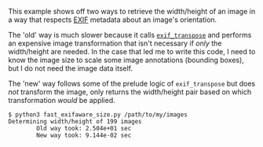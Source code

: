 This example shows off two ways to retrieve the width/height of an image in a
way that respects [EXIF](https://en.wikipedia.org/wiki/Exif) metadata about
an image's orientation.

The 'old' way is much slower because it calls [`exif_transpose`](https://pillow.readthedocs.io/en/stable/reference/ImageOps.html#PIL.ImageOps.exif_transpose)
and performs an expensive image transformation that isn't necessary if _only_
the width/height are needed. In the case that led me to write this code, I need
to know the image size to scale some image annotations (bounding boxes), but I
do not need the image data itself.

The 'new' way follows some of the prelude logic of `exif_transpose` but does
_not_ transform the image, only returns the width/height pair based on which
transformation _would_ be applied.

```
$ python3 fast_exifaware_size.py /path/to/my/images
Determining width/height of 199 images
        Old way took: 2.504e+01 sec
        New way took: 9.144e-02 sec
```
